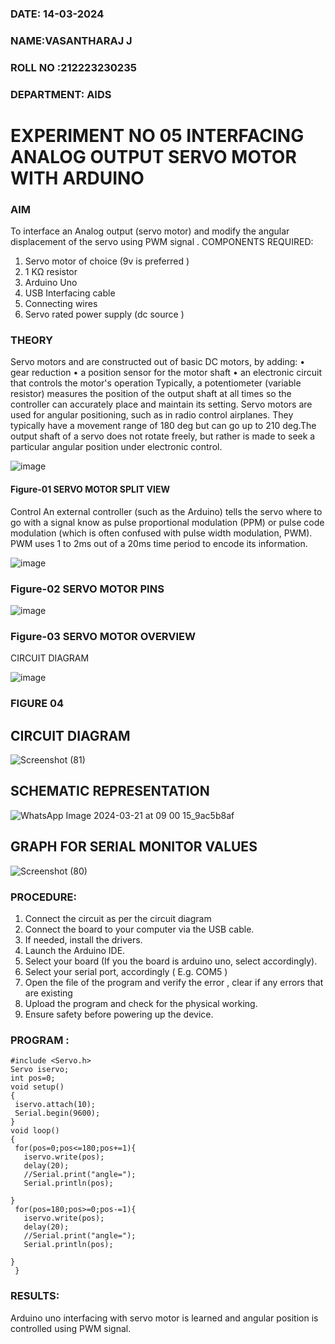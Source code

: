 ###  DATE: 14-03-2024

###  NAME:VASANTHARAJ J
###  ROLL NO :212223230235
###  DEPARTMENT: AIDS


# EXPERIMENT NO 05 INTERFACING ANALOG OUTPUT SERVO MOTOR WITH ARDUINO

### AIM
To interface an Analog output (servo motor) and modify the angular displacement of the servo using PWM signal .
COMPONENTS REQUIRED:
1.	Servo motor of choice (9v is preferred )
2.	1 KΩ resistor 
3.	Arduino Uno 
4.	USB Interfacing cable 
5.	Connecting wires 
6.	Servo rated power supply (dc source )


### THEORY
Servo motors and are constructed out of basic DC motors, by adding:
•	 gear reduction
•	 a position sensor for the motor shaft
•	 an electronic circuit that controls the motor's operation
Typically, a potentiometer (variable resistor) measures the position of the output shaft at all times so the controller can accurately place and maintain its setting.
Servo motors are used for angular positioning, such as in radio control airplanes.  They typically have a movement range of 180 deg but can go up to 210 deg.The output shaft of a servo does not rotate freely, but rather is made to seek a particular angular position under electronic control. 


![image](https://user-images.githubusercontent.com/36288975/163544439-1f477927-fcd4-42f0-9ce4-c863fdbf1210.png)



#### Figure-01 SERVO MOTOR SPLIT VIEW 
Control 
An external controller (such as the Arduino) tells the servo where to go with a signal know as pulse proportional modulation (PPM) or pulse code modulation (which is often confused with pulse width modulation, PWM). PWM uses 1 to 2ms out of a 20ms time period to encode its information.
 
 
 ![image](https://user-images.githubusercontent.com/36288975/163544482-3027136f-7135-4f3d-a23f-8dc2fe04194d.png)

### Figure-02 SERVO MOTOR PINS

 ![image](https://user-images.githubusercontent.com/36288975/163544513-ca497421-e6ba-4f91-871f-5cfba77f22a8.png)


### Figure-03 SERVO MOTOR OVERVIEW 

 


 





CIRCUIT DIAGRAM
 
 
 ![image](https://user-images.githubusercontent.com/36288975/163544618-6eb8a7b5-7f1a-428a-8d9f-fd899b145efb.png)

### FIGURE 04
## CIRCUIT DIAGRAM


![Screenshot (81)](https://github.com/rakshadharanika/EXPERIMENT-NO--05-INTERFACING-ANALOG-OUTPUT-SERVO-MOTOR-WITH-ARDUINO-/assets/149348380/71e5dad7-218e-4ba5-be3a-191080d53df1)


## SCHEMATIC REPRESENTATION

![WhatsApp Image 2024-03-21 at 09 00 15_9ac5b8af](https://github.com/Vasanth2k4/EXPERIMENT-NO--05-INTERFACING-ANALOG-OUTPUT-SERVO-MOTOR-WITH-ARDUINO-/assets/147139769/0a551105-7095-4762-b2b4-608061de1a9c)





## GRAPH FOR SERIAL MONITOR VALUES 
![Screenshot (80)](https://github.com/rakshadharanika/EXPERIMENT-NO--05-INTERFACING-ANALOG-OUTPUT-SERVO-MOTOR-WITH-ARDUINO-/assets/149348380/f7f3cb4c-ddec-4cf3-ae4b-62bbc7c8fb47)




### PROCEDURE:
1.	Connect the circuit as per the circuit diagram 
2.	Connect the board to your computer via the USB cable.
3.	If needed, install the drivers.
4.	Launch the Arduino IDE.
5.	Select your board (If you the board is arduino uno, select accordingly).
6.	Select your serial port, accordingly ( E.g. COM5 )
7.	Open the file of the program  and verify the error , clear if any errors that are existing 
8.	Upload the program and check for the physical working. 
9.	Ensure safety before powering up the device.


### PROGRAM :
 ```
#include <Servo.h>
Servo iservo;
int pos=0;
void setup()
{
  iservo.attach(10);
  Serial.begin(9600);
}
void loop()
{
  for(pos=0;pos<=180;pos+=1){
    iservo.write(pos);
    delay(20);
    //Serial.print("angle=");
    Serial.println(pos);
    
}
  for(pos=180;pos>=0;pos-=1){
    iservo.write(pos);
    delay(20);
    //Serial.print("angle=");
    Serial.println(pos);
    
}
  }

```






### RESULTS: 
Arduino uno interfacing with servo motor is learned and angular position is controlled using PWM signal.
